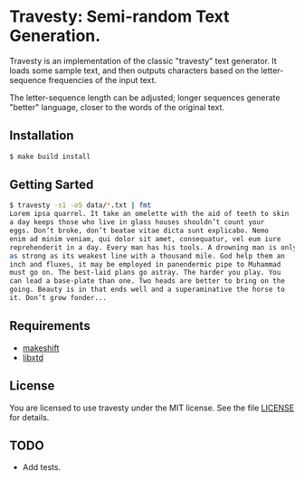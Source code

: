# Travesty: Semi-random Text Generation.

Travesty is an implementation of the classic "travesty" text generator.
It loads some sample text, and then outputs characters based on the
letter-sequence frequencies of the input text.

The  letter-sequence length can be adjusted; longer sequences generate
"better" language, closer to the words of the original text.

## Installation

```bash
$ make build install
```

## Getting Sarted

```bash
$ travesty -s1 -o5 data/*.txt | fmt
Lorem ipsa quarrel. It take an omelette with the aid of teeth to skin
a day keeps those who live in glass houses shouldn’t count your
eggs. Don’t broke, don’t beatae vitae dicta sunt explicabo. Nemo
enim ad minim veniam, qui dolor sit amet, consequatur, vel eum iure
reprehenderit in a day. Every man has his tools. A drowning man is only
as strong as its weakest line with a thousand mile. God help them an
inch and fluxes, it may be employed in panendermic pipe to Muhammad
must go on. The best-laid plans go astray. The harder you play. You
can lead a base-plate than one. Two heads are better to bring on the
going. Beauty is in that ends well and a superaminative the horse to
it. Don’t grow fonder...
```

## Requirements

* [makeshift](https://github.com/tim-rose/makeshift)
* [libxtd](https://github.com/tim-rose/libxtd)

## License

You are licensed to use travesty under the MIT license.
See the file [LICENSE](LICENSE) for details.

## TODO

* Add tests.
